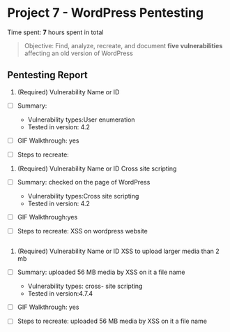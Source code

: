 # Project 7 - WordPress Pentesting

Time spent: **7** hours spent in total

> Objective: Find, analyze, recreate, and document **five vulnerabilities** affecting an old version of WordPress

## Pentesting Report

1. (Required) Vulnerability Name or ID
  - [ ] Summary: 
    - Vulnerability types:User enumeration
    - Tested in version: 4.2
     
  - [ ] GIF Walkthrough: yes 
  - [ ] Steps to recreate: <img src='WP 4.2 Username emumeration.gif' title='Usename enumeration' width='' alt='' />


1. (Required) Vulnerability Name or ID Cross site scripting
  - [ ] Summary: checked on the page of WordPress
    - Vulnerability types:Cross site scripting
    - Tested in version: 4.2
    
  - [ ] GIF Walkthrough:yes
  - [ ] Steps to recreate: XSS on wordpress website
  <img src='WP 4.2 XSS on a WordPress site.gif' title='WordPress XSS' width='' alt='' />

1. (Required) Vulnerability Name or ID XSS to upload larger media than 2 mb
  - [ ] Summary: uploaded 56 MB media by XSS on it a file name
    - Vulnerability types: cross- site scripting
    - Tested in version:4.7.4
     
  - [ ] GIF Walkthrough: yes
  - [ ] Steps to recreate: uploaded 56 MB media by XSS on it a file name
   <img src='WP 4.7.4 Large File Upload Error XSS.gif' title='WordPress XSS2' width='' alt='' />
